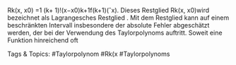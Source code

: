 Rk(x, x0) =1
(k+ 1)!(x−x0)k+1f(k+1)(ˆx).
Dieses Restglied Rk(x, x0)wird bezeichnet als Lagrangesches Restglied .
Mit dem Restglied kann auf einem beschränkten Intervall insbesondere der absolute Fehler abgeschätzt
werden, der bei der Verwendung des Taylorpolynoms auftritt. Soweit eine Funktion hinreichend oft

   Tags & Topics:
   #Taylorpolynom
   #Rk(x
   #Taylorpolynoms